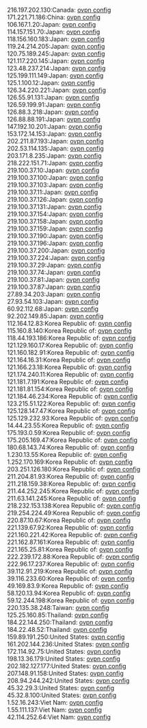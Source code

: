 216.197.202.130:Canada: [ovpn config](vpn/216_197_202_130.ovpn)  
171.221.71.186:China: [ovpn config](vpn/171_221_71_186.ovpn)  
106.167.1.20:Japan: [ovpn config](vpn/106_167_1_20.ovpn)  
114.157.151.70:Japan: [ovpn config](vpn/114_157_151_70.ovpn)  
118.156.160.183:Japan: [ovpn config](vpn/118_156_160_183.ovpn)  
119.24.214.205:Japan: [ovpn config](vpn/119_24_214_205.ovpn)  
120.75.189.245:Japan: [ovpn config](vpn/120_75_189_245.ovpn)  
121.117.220.145:Japan: [ovpn config](vpn/121_117_220_145.ovpn)  
123.48.237.214:Japan: [ovpn config](vpn/123_48_237_214.ovpn)  
125.199.111.149:Japan: [ovpn config](vpn/125_199_111_149.ovpn)  
125.1.100.12:Japan: [ovpn config](vpn/125_1_100_12.ovpn)  
126.34.220.221:Japan: [ovpn config](vpn/126_34_220_221.ovpn)  
126.55.91.131:Japan: [ovpn config](vpn/126_55_91_131.ovpn)  
126.59.199.91:Japan: [ovpn config](vpn/126_59_199_91.ovpn)  
126.88.3.218:Japan: [ovpn config](vpn/126_88_3_218.ovpn)  
126.88.88.191:Japan: [ovpn config](vpn/126_88_88_191.ovpn)  
147.192.10.201:Japan: [ovpn config](vpn/147_192_10_201.ovpn)  
153.172.14.153:Japan: [ovpn config](vpn/153_172_14_153.ovpn)  
202.211.87.193:Japan: [ovpn config](vpn/202_211_87_193.ovpn)  
202.53.114.135:Japan: [ovpn config](vpn/202_53_114_135.ovpn)  
203.171.8.235:Japan: [ovpn config](vpn/203_171_8_235.ovpn)  
218.222.151.71:Japan: [ovpn config](vpn/218_222_151_71.ovpn)  
219.100.37.10:Japan: [ovpn config](vpn/219_100_37_10.ovpn)  
219.100.37.100:Japan: [ovpn config](vpn/219_100_37_100.ovpn)  
219.100.37.103:Japan: [ovpn config](vpn/219_100_37_103.ovpn)  
219.100.37.11:Japan: [ovpn config](vpn/219_100_37_11.ovpn)  
219.100.37.126:Japan: [ovpn config](vpn/219_100_37_126.ovpn)  
219.100.37.131:Japan: [ovpn config](vpn/219_100_37_131.ovpn)  
219.100.37.154:Japan: [ovpn config](vpn/219_100_37_154.ovpn)  
219.100.37.158:Japan: [ovpn config](vpn/219_100_37_158.ovpn)  
219.100.37.159:Japan: [ovpn config](vpn/219_100_37_159.ovpn)  
219.100.37.190:Japan: [ovpn config](vpn/219_100_37_190.ovpn)  
219.100.37.196:Japan: [ovpn config](vpn/219_100_37_196.ovpn)  
219.100.37.200:Japan: [ovpn config](vpn/219_100_37_200.ovpn)  
219.100.37.224:Japan: [ovpn config](vpn/219_100_37_224.ovpn)  
219.100.37.29:Japan: [ovpn config](vpn/219_100_37_29.ovpn)  
219.100.37.74:Japan: [ovpn config](vpn/219_100_37_74.ovpn)  
219.100.37.81:Japan: [ovpn config](vpn/219_100_37_81.ovpn)  
219.100.37.87:Japan: [ovpn config](vpn/219_100_37_87.ovpn)  
27.89.34.203:Japan: [ovpn config](vpn/27_89_34_203.ovpn)  
27.93.54.103:Japan: [ovpn config](vpn/27_93_54_103.ovpn)  
60.92.112.68:Japan: [ovpn config](vpn/60_92_112_68.ovpn)  
92.202.149.85:Japan: [ovpn config](vpn/92_202_149_85.ovpn)  
112.164.12.83:Korea Republic of: [ovpn config](vpn/112_164_12_83.ovpn)  
115.160.8.140:Korea Republic of: [ovpn config](vpn/115_160_8_140.ovpn)  
118.44.193.186:Korea Republic of: [ovpn config](vpn/118_44_193_186.ovpn)  
121.129.160.17:Korea Republic of: [ovpn config](vpn/121_129_160_17.ovpn)  
121.160.182.91:Korea Republic of: [ovpn config](vpn/121_160_182_91.ovpn)  
121.164.16.31:Korea Republic of: [ovpn config](vpn/121_164_16_31.ovpn)  
121.166.23.18:Korea Republic of: [ovpn config](vpn/121_166_23_18.ovpn)  
121.174.240.11:Korea Republic of: [ovpn config](vpn/121_174_240_11.ovpn)  
121.181.7.191:Korea Republic of: [ovpn config](vpn/121_181_7_191.ovpn)  
121.181.81.154:Korea Republic of: [ovpn config](vpn/121_181_81_154.ovpn)  
121.184.46.234:Korea Republic of: [ovpn config](vpn/121_184_46_234.ovpn)  
123.215.51.122:Korea Republic of: [ovpn config](vpn/123_215_51_122.ovpn)  
125.128.147.47:Korea Republic of: [ovpn config](vpn/125_128_147_47.ovpn)  
125.129.232.93:Korea Republic of: [ovpn config](vpn/125_129_232_93.ovpn)  
14.44.23.55:Korea Republic of: [ovpn config](vpn/14_44_23_55.ovpn)  
175.193.0.59:Korea Republic of: [ovpn config](vpn/175_193_0_59.ovpn)  
175.205.169.47:Korea Republic of: [ovpn config](vpn/175_205_169_47.ovpn)  
180.68.143.74:Korea Republic of: [ovpn config](vpn/180_68_143_74.ovpn)  
1.230.13.55:Korea Republic of: [ovpn config](vpn/1_230_13_55.ovpn)  
1.252.170.169:Korea Republic of: [ovpn config](vpn/1_252_170_169.ovpn)  
203.251.126.180:Korea Republic of: [ovpn config](vpn/203_251_126_180.ovpn)  
211.204.81.93:Korea Republic of: [ovpn config](vpn/211_204_81_93.ovpn)  
211.218.159.38:Korea Republic of: [ovpn config](vpn/211_218_159_38.ovpn)  
211.44.252.245:Korea Republic of: [ovpn config](vpn/211_44_252_245.ovpn)  
211.63.141.245:Korea Republic of: [ovpn config](vpn/211_63_141_245.ovpn)  
218.232.153.138:Korea Republic of: [ovpn config](vpn/218_232_153_138.ovpn)  
219.254.224.49:Korea Republic of: [ovpn config](vpn/219_254_224_49.ovpn)  
220.87.10.67:Korea Republic of: [ovpn config](vpn/220_87_10_67.ovpn)  
221.139.67.92:Korea Republic of: [ovpn config](vpn/221_139_67_92.ovpn)  
221.160.221.42:Korea Republic of: [ovpn config](vpn/221_160_221_42.ovpn)  
221.162.87.161:Korea Republic of: [ovpn config](vpn/221_162_87_161.ovpn)  
221.165.25.81:Korea Republic of: [ovpn config](vpn/221_165_25_81.ovpn)  
222.239.172.88:Korea Republic of: [ovpn config](vpn/222_239_172_88.ovpn)  
222.96.17.237:Korea Republic of: [ovpn config](vpn/222_96_17_237.ovpn)  
39.112.91.219:Korea Republic of: [ovpn config](vpn/39_112_91_219.ovpn)  
39.116.233.60:Korea Republic of: [ovpn config](vpn/39_116_233_60.ovpn)  
49.169.83.9:Korea Republic of: [ovpn config](vpn/49_169_83_9.ovpn)  
58.120.13.94:Korea Republic of: [ovpn config](vpn/58_120_13_94.ovpn)  
59.12.244.198:Korea Republic of: [ovpn config](vpn/59_12_244_198.ovpn)  
220.135.38.248:Taiwan: [ovpn config](vpn/220_135_38_248.ovpn)  
125.25.160.85:Thailand: [ovpn config](vpn/125_25_160_85.ovpn)  
184.22.144.250:Thailand: [ovpn config](vpn/184_22_144_250.ovpn)  
184.22.48.52:Thailand: [ovpn config](vpn/184_22_48_52.ovpn)  
159.89.191.250:United States: [ovpn config](vpn/159_89_191_250.ovpn)  
161.202.144.236:United States: [ovpn config](vpn/161_202_144_236.ovpn)  
172.114.92.75:United States: [ovpn config](vpn/172_114_92_75.ovpn)  
198.13.36.179:United States: [ovpn config](vpn/198_13_36_179.ovpn)  
202.182.127.177:United States: [ovpn config](vpn/202_182_127_177.ovpn)  
207.148.91.158:United States: [ovpn config](vpn/207_148_91_158.ovpn)  
208.94.244.242:United States: [ovpn config](vpn/208_94_244_242.ovpn)  
45.32.29.3:United States: [ovpn config](vpn/45_32_29_3.ovpn)  
45.32.8.100:United States: [ovpn config](vpn/45_32_8_100.ovpn)  
1.52.16.243:Viet Nam: [ovpn config](vpn/1_52_16_243.ovpn)  
1.55.111.137:Viet Nam: [ovpn config](vpn/1_55_111_137.ovpn)  
42.114.252.64:Viet Nam: [ovpn config](vpn/42_114_252_64.ovpn)  
